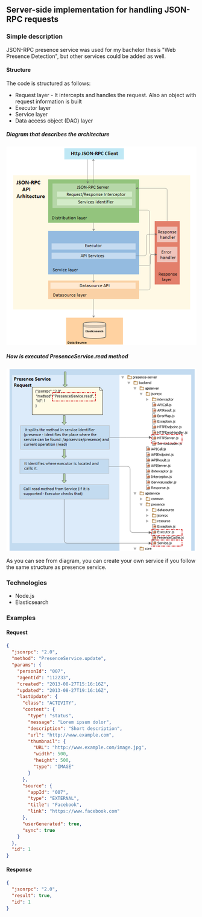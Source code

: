 ## Server-side implementation for handling JSON-RPC requests


### Simple description
 JSON-RPC presence service was used for my bachelor thesis "Web Presence Detection", 
but other services could be added as well.

#### Structure
 The code is structured as follows:
 * Request layer - It intercepts and handles the request. Also an object with request information is built
 * Executor layer
 * Service layer
 * Data access object (DAO) layer 
 
##### Diagram that describes the architecture

![Architecture](/images/jsonrpc_diagram.png)

##### How is executed PresenceService.read method

![Architecture](/images/request_explained.png)

As you can see from diagram, you can create your own service if you follow the same structure as presence service.

### Technologies
 * Node.js
 * Elasticsearch

### Examples

#### Request
```json
{
  "jsonrpc": "2.0",
  "method": "PresenceService.update",
  "params": {
    "personId": "007",
    "agentId": "112233",
    "created": "2013-08-27T15:16:16Z",
    "updated": "2013-08-27T19:16:16Z",
    "lastUpdate": {
      "class": "ACTIVITY",
      "content": {
        "type": "status",
        "message": "Lorem ipsum dolor",
        "description": "Short description",
        "url": "http://www.example.com",
        "thumbnail": {
          "URL": "http://www.example.com/image.jpg",
          "width": 500,
          "height": 500,
          "type": "IMAGE"
        }
      },
      "source": {
        "appId": "007",
        "type": "EXTERNAL",
        "title": "Facebook",
        "link": "https://www.facebook.com"
      },
      "userGenerated": true,
      "sync": true
    }
  },
  "id": 1
}
```

#### Response
```json
{
  "jsonrpc": "2.0",
  "result": true,
  "id": 1
}
```
